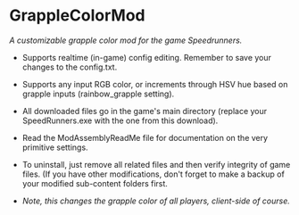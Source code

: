 # GrappleColorMod
*A customizable grapple color mod for the game Speedrunners.*

* Supports realtime (in-game) config editing. Remember to save your changes to the config.txt.

* Supports any input RGB color, or increments through HSV hue based on grapple inputs (rainbow_grapple setting).

* All downloaded files go in the game's main directory (replace your SpeedRunners.exe with the one from this download).

* Read the ModAssemblyReadMe file for documentation on the very primitive settings.

* To uninstall, just remove all related files and then verify integrity of game files. (If you have other modifications, don't forget to make a backup of your modified sub-content folders first.

* *Note, this changes the grapple color of all players, client-side of course.*
